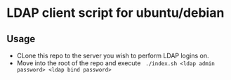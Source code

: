 # LDAP client script for ubuntu/debian

## Usage

* CLone this repo to the server you wish to perform LDAP logins on.
* Move into the root of the repo and execute ` ./index.sh <ldap admin password> <ldap bind password>`
